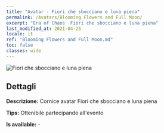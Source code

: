 ```yaml
---
title: "Avatar - Fiori che sbocciano e luna piena"
permalink: /Avatars/Blooming Flowers and Full Moon/
excerpt: "Era of Chaos  Fiori che sbocciano e luna piena"
last_modified_at: 2021-04-25
locale: it
ref: "Blooming Flowers and Full Moon.md"
toc: false
classes: wide
---
```

 ![Fiori che sbocciano e luna piena](/images/a/avatarFrame_32.png)

## Dettagli

 **Descrizione:** Cornice avatar Fiori che sbocciano e luna piena 

 **Tips:** Ottenibile partecipando all'evento 

 **Is available:**  - 


